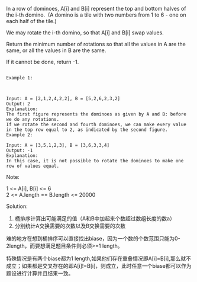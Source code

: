 In a row of dominoes, A[i] and B[i] represent the top and bottom halves of the i-th domino.  (A domino is a tile with two numbers from 1 to 6 - one on each half of the tile.)

We may rotate the i-th domino, so that A[i] and B[i] swap values.

Return the minimum number of rotations so that all the values in A are the same, or all the values in B are the same.

If it cannot be done, return -1.

```

Example 1:



Input: A = [2,1,2,4,2,2], B = [5,2,6,2,3,2]
Output: 2
Explanation: 
The first figure represents the dominoes as given by A and B: before we do any rotations.
If we rotate the second and fourth dominoes, we can make every value in the top row equal to 2, as indicated by the second figure.
Example 2:

Input: A = [3,5,1,2,3], B = [3,6,3,3,4]
Output: -1
Explanation: 
In this case, it is not possible to rotate the dominoes to make one row of values equal.
```

Note:

1 <= A[i], B[i] <= 6 <br>
2 <= A.length == B.length <= 20000

Solution:

1. 桶排序计算出可能满足的值（A和B中加起来个数超过数组长度的数a）
2. 分别统计A交换需要的次数以及B交换需要的次数

难的地方在想到桶排序可以直接找出biase，因为一个数的个数范围只能为0-2length，而要想满足题目条件则必须>=1 length。

特殊情况是有两个biase都为1 length,如果他们存在重叠情况即A[i]=B[i],那么就不成立；如果都是交叉存在的即A[i]!=B[i]，则成立，此时任意一个biase都可以作为题设进行计算并且结果一致。
